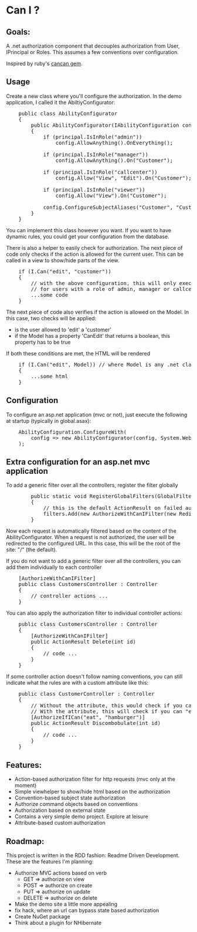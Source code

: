 Can I ?
=======

Goals:
------
A .net authorization component that decouples authorization from User, IPrincipal or Roles. 
This assumes a few conventions over configuration.

Inspired by ruby's [cancan gem](https://github.com/ryanb/cancan).

Usage
-----
Create a new class where you'll configure the authorization. In the demo application, I called it the AbiltiyConfigurator:
<pre lang='csharp'>
    public class AbilityConfigurator
    {
        public AbilityConfigurator(IAbilityConfiguration config, IPrincipal principal)
        {
            if (principal.IsInRole("admin"))
                config.AllowAnything().OnEverything();

            if (principal.IsInRole("manager"))
                config.AllowAnything().On("Customer");

            if (principal.IsInRole("callcenter"))
                config.Allow("View", "Edit").On("Customer");

            if (principal.IsInRole("viewer"))
                config.Allow("View").On("Customer");

            config.ConfigureSubjectAliases("Customer", "Customers");
        }
    }
</pre>
You can implement this class however you want. If you want to have dynamic rules, you could get your configuration from the database.

There is also a helper to easily check for authorization. The next piece of code only checks if the action is allowed for the current user. This can be called in a view to show/hide parts of the view.
<pre lang='csharp'>
	if (I.Can("edit", "customer"))
	{
		// with the above configuration, this will only execute
		// for users with a role of admin, manager or callcenter
		...some code
	}
</pre>

The next piece of code also verifies if the action is allowed on the Model. In this case, two checks will be applied:
- is the user allowed to 'edit' a 'customer'
- if the Model has a property 'CanEdit' that returns a boolean, this property has to be true

If both these conditions are met, the HTML will be rendered
<pre lang='csharp'>
	if (I.Can("edit", Model)) // where Model is any .net class
	{
		...some html
	}
</pre>

Configuration
-------------
To configure an asp.net application (mvc or not), just execute the following at startup (typically in global.asax):
<pre lang='csharp'>
	AbilityConfiguration.ConfigureWith(
		config => new AbilityConfigurator(config, System.Web.HttpContext.Current.User)
	);
</pre>

Extra configuration for an asp.net mvc application
--------------------------------------------------
To add a generic filter over all the controllers, register the filter globally
<pre lang='csharp'>
        public static void RegisterGlobalFilters(GlobalFilterCollection filters)
        {
			// this is the default ActionResult on failed authorization
            filters.Add(new AuthorizeWithCanIFilter(new RedirectResult("/")));
        }
</pre>
Now each request is automatically filtered based on the content of the AbilityConfigurator. When a request is not authorized, the user will be redirected to the configured URL. In this case, this will be the root of the site: "/" (the default).

If you do not want to add a generic filter over all the controllers, you can add them individually to each controller
<pre lang='csharp'>
    [AuthorizeWithCanIFilter]
    public class CustomersController : Controller
    {
		// controller actions ...
	}
</pre>

You can also apply the authorization filter to individual controller actions:
<pre lang='csharp'>
    public class CustomersController : Controller
    {
        [AuthorizeWithCanIFilter]
        public ActionResult Delete(int id)
        {
			// code ...
        }
	}
</pre>

If some controller action doesn't follow naming conventions, you can still indicate what the rules are with a custom attribute like this:
<pre lang='csharp'>
    public class CustomerController : Controller
    {
		// Without the attribute, this would check if you can "discombobulate" a "customer"
		// With the attribute, this will check if you can "eat" a "hamburger"
        [AuthorizeIfICan("eat", "hamburger")] 
        public ActionResult Discombobulate(int id)
        {
			// code ...
        }
	}
</pre>

Features:
---------
- Action-based authorization filter for http requests (mvc only at the moment)
- Simple viewhelper to show/hide html based on the authorization
- Convention-based subject state authorization
- Authorize command objects based on conventions
- Authorization based on external state
- Contains a very simple demo project. Explore at leisure
- Attribute-based custom authorization

Roadmap:
--------
This project is written in the RDD fashion: Readme Driven Development. These are the features I'm planning:

- Authorize MVC actions based on verb
  - GET => authorize on view
  - POST => authorize on create
  - PUT => authorize on update
  - DELETE => authorize on delete
- Make the demo site a little more appealing
- fix hack, where an url can bypass state based authorization
- Create NuGet package
- Think about a plugin for NHibernate

